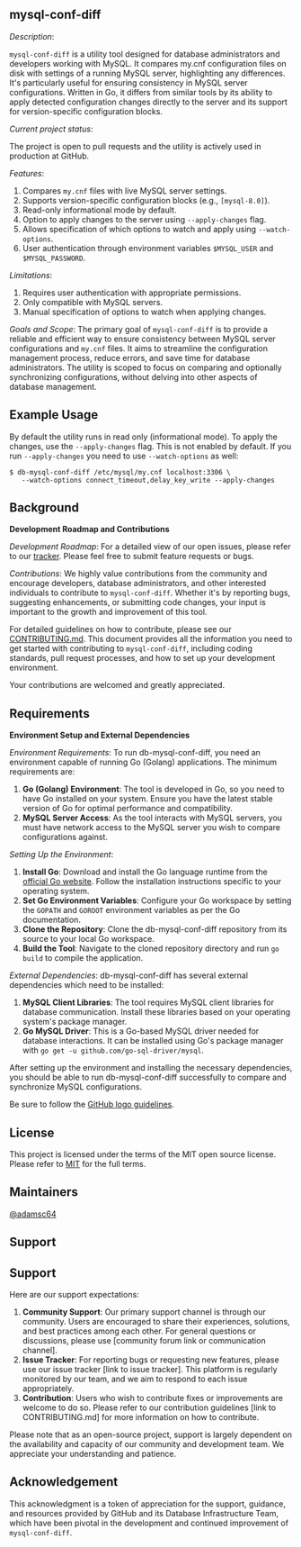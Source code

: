 ## mysql-conf-diff

_Description_: 

`mysql-conf-diff` is a utility tool designed for database administrators and developers working with MySQL. It compares my.cnf configuration files on disk with settings of a running MySQL server, highlighting any differences. It's particularly useful for ensuring consistency in MySQL server configurations. Written in Go, it differs from similar tools by its ability to apply detected configuration changes directly to the server and its support for version-specific configuration blocks.

_Current project status_:

The project is open to pull requests and the utility is actively used in production at GitHub.

_Features_:
1. Compares `my.cnf` files with live MySQL server settings.
2. Supports version-specific configuration blocks (e.g., `[mysql-8.0]`).
3. Read-only informational mode by default.
4. Option to apply changes to the server using `--apply-changes` flag.
5. Allows specification of which options to watch and apply using `--watch-options`.
6. User authentication through environment variables `$MYSQL_USER` and `$MYSQL_PASSWORD`.

_Limitations_:
1. Requires user authentication with appropriate permissions.
2. Only compatible with MySQL servers.
3. Manual specification of options to watch when applying changes.

_Goals and Scope_:
The primary goal of `mysql-conf-diff` is to provide a reliable and efficient way to ensure consistency between MySQL server configurations and `my.cnf` files. It aims to streamline the configuration management process, reduce errors, and save time for database administrators. The utility is scoped to focus on comparing and optionally synchronizing configurations, without delving into other aspects of database management.

## Example Usage

By default the utility runs in read only (informational mode). To apply the
changes, use the `--apply-changes` flag. This is not enabled by default. If
you run `--apply-changes` you need to use `--watch-options` as well:

	$ db-mysql-conf-diff /etc/mysql/my.cnf localhost:3306 \
	   --watch-options connect_timeout,delay_key_write --apply-changes

## Background 

**Development Roadmap and Contributions**

_Development Roadmap_:
For a detailed view of our open issues, please refer to our [tracker](https://github.com/github/mysql-conf-diff/issues). Please feel free to submit feature requests or bugs.

_Contributions_:
We highly value contributions from the community and encourage developers, database administrators, and other interested individuals to contribute to `mysql-conf-diff`. Whether it's by reporting bugs, suggesting enhancements, or submitting code changes, your input is important to the growth and improvement of this tool. 

For detailed guidelines on how to contribute, please see our [CONTRIBUTING.md](CONTRIBUTING.md). This document provides all the information you need to get started with contributing to `mysql-conf-diff`, including coding standards, pull request processes, and how to set up your development environment.

Your contributions are welcomed and greatly appreciated.

## Requirements

**Environment Setup and External Dependencies**

_Environment Requirements_:
To run db-mysql-conf-diff, you need an environment capable of running Go (Golang) applications. The minimum requirements are:

1. **Go (Golang) Environment**: The tool is developed in Go, so you need to have Go installed on your system. Ensure you have the latest stable version of Go for optimal performance and compatibility.
2. **MySQL Server Access**: As the tool interacts with MySQL servers, you must have network access to the MySQL server you wish to compare configurations against.

_Setting Up the Environment_:
1. **Install Go**: Download and install the Go language runtime from the [official Go website](https://golang.org/dl/). Follow the installation instructions specific to your operating system.
2. **Set Go Environment Variables**: Configure your Go workspace by setting the `GOPATH` and `GOROOT` environment variables as per the Go documentation.
3. **Clone the Repository**: Clone the db-mysql-conf-diff repository from its source to your local Go workspace.
4. **Build the Tool**: Navigate to the cloned repository directory and run `go build` to compile the application.

_External Dependencies_:
db-mysql-conf-diff has several external dependencies which need to be installed:

1. **MySQL Client Libraries**: The tool requires MySQL client libraries for database communication. Install these libraries based on your operating system's package manager.
2. **Go MySQL Driver**: This is a Go-based MySQL driver needed for database interactions. It can be installed using Go's package manager with `go get -u github.com/go-sql-driver/mysql`.

After setting up the environment and installing the necessary dependencies, you should be able to run db-mysql-conf-diff successfully to compare and synchronize MySQL configurations.

Be sure to follow the [GitHub logo guidelines](https://github.com/logos).

## License 

This project is licensed under the terms of the MIT open source license. Please refer to [MIT](./LICENSE.txt) for the full terms.

## Maintainers 

[@adamsc64](https://github.com/adamsc64)

## Support

## Support

Here are our support expectations:

1. **Community Support**: Our primary support channel is through our community. Users are encouraged to share their experiences, solutions, and best practices among each other. For general questions or discussions, please use [community forum link or communication channel].
1. **Issue Tracker**: For reporting bugs or requesting new features, please use our issue tracker [link to issue tracker]. This platform is regularly monitored by our team, and we aim to respond to each issue appropriately.
1. **Contribution**: Users who wish to contribute fixes or improvements are welcome to do so. Please refer to our contribution guidelines [link to CONTRIBUTING.md] for more information on how to contribute.

Please note that as an open-source project, support is largely dependent on the availability and capacity of our community and development team. We appreciate your understanding and patience.

## Acknowledgement

This acknowledgment is a token of appreciation for the support, guidance, and resources provided by GitHub and its Database Infrastructure Team, which have been pivotal in the development and continued improvement of `mysql-conf-diff`.
